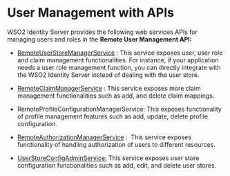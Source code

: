 # User Management with APIs

WSO2 Identity Server provides the following web services APIs for
managing users and roles in the **Remote User Management API:**

-   [RemoteUserStoreManagerService](../../develop/managing-users-and-roles-with-apis)
    : This service exposes user, user role and claim management
    functionalities. For instance, if your application needs a user role
    management function, you can directly integrate with the WSO2
    Identity Server instead of dealing with the user store.  
      
-   [RemoteClaimManagerService](../../develop/managing-claims-with-apis) : This
    service exposes more claim management functionalities such as add,
    and delete claim mappings.  
      
-   RemoteProfileConfigurationManagerService: This exposes functionality
    of profile management features such as add, update, delete profile
    configuration.  
-   [RemoteAuthorizationManagerService](../../develop/managing-users-and-roles-with-apis)
    :  This service exposes functionality of handling authorization of
    users to different resources.  
      
-   [UserStoreConfigAdminService:](https://docs.wso2.com/display/IS530/Managing+User+Stores+with+APIs)
    This service exposes user store configuration functionalities such
    as add, edit, and delete user stores.  
      

  
